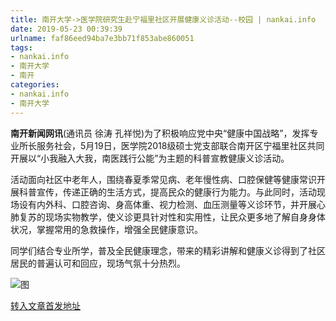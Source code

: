 ```yaml
---
title: 南开大学->医学院研究生赴宁福里社区开展健康义诊活动--校园 | nankai.info
date: 2019-05-23 00:39:39
urlname: faf86eed94ba7e3bb71f853abe860051
tags: 
- nankai.info
- 南开大学
- 南开
categories:
- nankai.info
- 南开大学
---
```



**南开新闻网讯**(通讯员 徐涛 孔祥悦)为了积极响应党中央“健康中国战略”，发挥专业所长服务社会，5月19日，医学院2018级硕士党支部联合南开区宁福里社区共同开展以“小我融入大我，南医践行公能”为主题的科普宣教健康义诊活动。

活动面向社区中老年人，围绕春夏季常见病、老年慢性病、口腔保健等健康常识开展科普宣传，传递正确的生活方式，提高民众的健康行为能力。与此同时，活动现场设有内外科、口腔咨询、身高体重、视力检测、血压测量等义诊环节，并开展心肺复苏的现场实物教学，使义诊更具针对性和实用性，让民众更多地了解自身身体状况，掌握常用的急救操作，增强全民健康意识。

同学们结合专业所学，普及全民健康理念，带来的精彩讲解和健康义诊得到了社区居民的普遍认可和回应，现场气氛十分热烈。



![图](http://news.nankai.edu.cn/pic/0/00/35/60/356084_983721.png)

[转入文章首发地址](http://news.nankai.edu.cn/qqxy/system/2019/05/22/000453037.shtml)